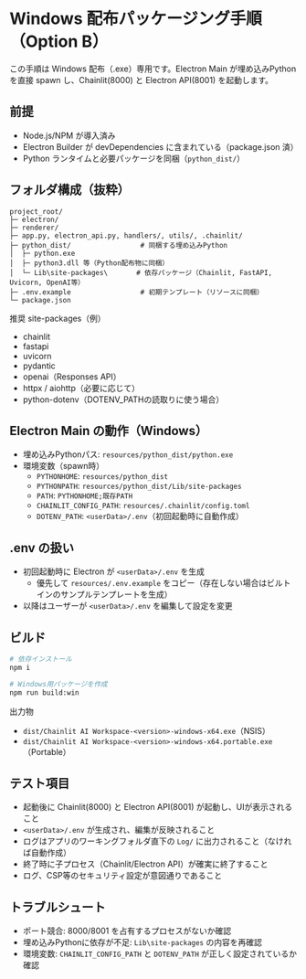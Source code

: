 # Windows 配布パッケージング手順（Option B）

この手順は Windows 配布（.exe）専用です。Electron Main が埋め込みPythonを直接 spawn し、Chainlit(8000) と Electron API(8001) を起動します。

## 前提
- Node.js/NPM が導入済み
- Electron Builder が devDependencies に含まれている（package.json 済）
- Python ランタイムと必要パッケージを同梱（`python_dist/`）

## フォルダ構成（抜粋）
```
project_root/
├─ electron/
├─ renderer/
├─ app.py, electron_api.py, handlers/, utils/, .chainlit/
├─ python_dist/                 # 同梱する埋め込みPython
│  ├─ python.exe
│  ├─ python3.dll 等（Python配布物に同梱）
│  └─ Lib\site-packages\       # 依存パッケージ（Chainlit, FastAPI, Uvicorn, OpenAI等）
├─ .env.example                 # 初期テンプレート（リソースに同梱）
└─ package.json
```

推奨 site-packages（例）
- chainlit
- fastapi
- uvicorn
- pydantic
- openai（Responses API）
- httpx / aiohttp（必要に応じて）
- python-dotenv（DOTENV_PATHの読取りに使う場合）

## Electron Main の動作（Windows）
- 埋め込みPythonパス: `resources/python_dist/python.exe`
- 環境変数（spawn時）
  - `PYTHONHOME`: `resources/python_dist`
  - `PYTHONPATH`: `resources/python_dist/Lib/site-packages`
  - `PATH`: `PYTHONHOME;既存PATH`
  - `CHAINLIT_CONFIG_PATH`: `resources/.chainlit/config.toml`
  - `DOTENV_PATH`: `<userData>/.env`（初回起動時に自動作成）

## .env の扱い
- 初回起動時に Electron が `<userData>/.env` を生成
  - 優先して `resources/.env.example` をコピー（存在しない場合はビルトインのサンプルテンプレートを生成）
- 以降はユーザーが `<userData>/.env` を編集して設定を変更

## ビルド
```bash
# 依存インストール
npm i

# Windows用パッケージを作成
npm run build:win
```

出力物
- `dist/Chainlit AI Workspace-<version>-windows-x64.exe`（NSIS）
- `dist/Chainlit AI Workspace-<version>-windows-x64.portable.exe`（Portable）

## テスト項目
- 起動後に Chainlit(8000) と Electron API(8001) が起動し、UIが表示されること
- `<userData>/.env` が生成され、編集が反映されること
- ログはアプリのワーキングフォルダ直下の `Log/` に出力されること（なければ自動作成）
- 終了時に子プロセス（Chainlit/Electron API）が確実に終了すること
- ログ、CSP等のセキュリティ設定が意図通りであること

## トラブルシュート
- ポート競合: 8000/8001 を占有するプロセスがないか確認
- 埋め込みPythonに依存が不足: `Lib\site-packages` の内容を再確認
- 環境変数: `CHAINLIT_CONFIG_PATH` と `DOTENV_PATH` が正しく設定されているか確認
